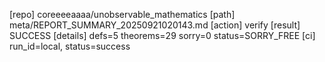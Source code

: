 [repo] coreeeeaaaa/unobservable_mathematics
[path] meta/REPORT_SUMMARY_20250921020143.md
[action] verify
[result] SUCCESS
[details] defs=5 theorems=29 sorry=0 status=SORRY_FREE
[ci] run_id=local, status=success
